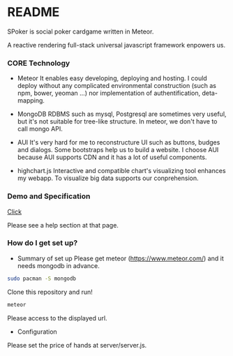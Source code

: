 # README #

SPoker is social poker cardgame written in Meteor.

A reactive rendering full-stack universal javascript framework enpowers us.

### CORE Technology ###
* Meteor
It enables easy developing, deploying and hosting. I could deploy without any complicated environmental construction (such as npm, bower, yeoman ...) nor implementation of authentification, deta-mapping.

* MongoDB
RDBMS such as mysql, Postgresql are sometimes very useful, but it's not suitable for tree-like structure. In meteor, we don't have to call mongo API.

* AUI
It's very hard for me to reconstructure UI such as buttons, budges and dialogs. Some bootstraps help us to build a website. I choose AUI because AUI supports CDN and it has a lot of useful components.

* highchart.js
Interactive and compatible chart's visualizing tool enhances my webapp. To visualize big data supports our conprehension.

### Demo and Specification ###
[Click](http://sharppoker.meteor.com/)

Please see a help section at that page.

### How do I get set up? ###

* Summary of set up
Please get meteor (https://www.meteor.com/) and it needs mongodb in advance.

```bash
sudo pacman -S mongodb
```

Clone this repository and run!

```bash
meteor
```

Please access to the displayed url.

* Configuration

Please set the price of hands at server/server.js.

